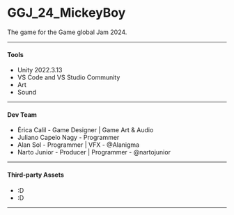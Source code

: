 # GGJ_24_MickeyBoy
The game for the Game global Jam 2024.

---
#### Tools

* Unity 2022.3.13
* VS Code and VS Studio Community
* Art
* Sound

---
#### Dev Team
* Érica Calil - Game Designer | Game Art & Audio
* Juliano Capelo Nagy - Programmer
* Alan Sol - Programmer | VFX - @Alanigma
* Narto Junior - Producer | Programmer - @nartojunior

---
#### Third-party Assets
* :D
* :D
---
